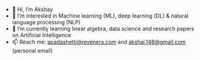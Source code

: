 - 👋 Hi, I’m Akshay 
- 👀 I’m interested in Machine learning (ML), deep learning (DL) & natural language processing (NLP)
- 🌱 I’m currently learning linear algebra, data science and research papers on Artificial Intelligence
- 📫 Reach me: apadashetti@revenera.com and akshai.148@gmail.com (personal email)


